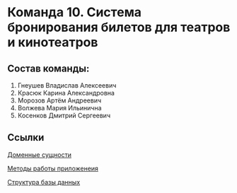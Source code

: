 # Команда 10. Система бронирования билетов для театров и кинотеатров

## Состав команды:
1. Гнеушев Владислав Алексеевич
2. Красюк Карина Александровна
3. Морозов Артём Андреевич
4. Волжева Мария Ильинична
5. Косенков Дмитрий Сергеевич

## Cсылки
[Доменные сущности](https://github.com/myown-del/TicketsBookingService/tree/main/src/Application/TicketsBooking.Application.Models/Entities)

[Методы работы приложенеия](https://pastebin.com/WL5S8uM7)

[Структура базы данных](https://github.com/myown-del/TicketsBookingService/blob/main/DBStructure.sql)
